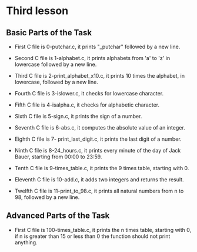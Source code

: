 # Third lesson

## Basic Parts of the Task

- First C file is 0-putchar.c, it prints "\_putchar" followed by a new line.

- Second C file is 1-alphabet.c, it prints alphabets from 'a' to 'z' in lowercase followed by a new line.

- Third C file is 2-print_alphabet_x10.c, it prints 10 times the alphabet, in lowercase, followed by a new line.

- Fourth C file is 3-islower.c, it checks for lowercase character.

- Fifth C file is 4-isalpha.c, it checks for alphabetic character.

- Sixth C file is 5-sign.c, it prints the sign of a number.

- Seventh C file is 6-abs.c, it computes the absolute value of an integer.

- Eighth C file is 7- print_last_digit.c, it prints the last digit of a number.

- Ninth C file is 8-24_hours.c, it prints every minute of the day of Jack Bauer, starting from 00:00 to 23:59.

- Tenth C file is 9-times_table.c, it prints the 9 times table, starting with 0.

- Eleventh C file is 10-add.c, it adds two integers and returns the result.

- Twelfth C file is 11-print_to_98.c, it prints all natural numbers from n to 98, followed by a new line.

## Advanced Parts of the Task

- First C file is 100-times_table.c, it prints the n times table, starting with 0, if n is greater than 15 or less than 0 the function should not print anything.
